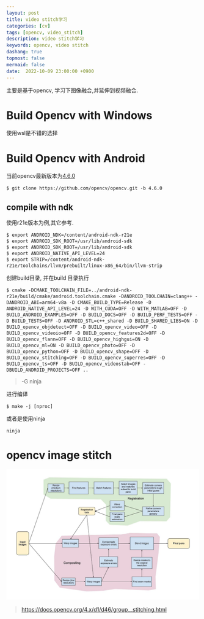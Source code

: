 ```yaml
---
layout: post
title: video stitch学习
categories: [cv]
tags: [opencv, video_stitch]
description: video stitch学习
keywords: opencv, video stitch
dashang: true
topmost: false
mermaid: false
date:  2022-10-09 23:00:00 +0900
---
```


主要是基于opencv, 学习下图像融合,并延伸到视频融合.

<!-- more -->



# Build Opencv with Windows

使用wsl是不错的选择



# Build Opencv with Android

当前opencv最新版本为[4.6.0](https://github.com/opencv/opencv/releases/tag/4.6.0)

```shell
$ git clone https://github.com/opencv/opencv.git -b 4.6.0
```

## compile with ndk

使用r21e版本为例,其它参考.

```shell
$ export ANDROID_NDK=/content/android-ndk-r21e
$ export ANDROID_SDK_ROOT=/usr/lib/android-sdk
$ export ANDROID_SDK_ROOT=/usr/lib/android-sdk
$ export ANDROID_NATIVE_API_LEVEL=24
$ export STRIP=/content/android-ndk-r21e/toolchains/llvm/prebuilt/linux-x86_64/bin/llvm-strip
```
创建build目录, 并在build 目录执行
```shell
$ cmake -DCMAKE_TOOLCHAIN_FILE=../android-ndk-r21e/build/cmake/android.toolchain.cmake -DANDROID_TOOLCHAIN=clang++ -DANDROID_ABI=arm64-v8a -D CMAKE_BUILD_TYPE=Release -D ANDROID_NATIVE_API_LEVEL=24 -D WITH_CUDA=OFF -D WITH_MATLAB=OFF -D BUILD_ANDROID_EXAMPLES=OFF -D BUILD_DOCS=OFF -D BUILD_PERF_TESTS=OFF -D BUILD_TESTS=OFF -D ANDROID_STL=c++_shared -D BUILD_SHARED_LIBS=ON -D BUILD_opencv_objdetect=OFF -D BUILD_opencv_video=OFF -D BUILD_opencv_videoio=OFF -D BUILD_opencv_features2d=OFF -D BUILD_opencv_flann=OFF -D BUILD_opencv_highgui=ON -D BUILD_opencv_ml=ON -D BUILD_opencv_photo=OFF -D BUILD_opencv_python=OFF -D BUILD_opencv_shape=OFF -D BUILD_opencv_stitching=OFF -D BUILD_opencv_superres=OFF -D BUILD_opencv_ts=OFF -D BUILD_opencv_videostab=OFF -DBUILD_ANDROID_PROJECTS=OFF ..
```

> -G ninja

进行编译

```shell
$ make -j [nproc]
```

或者是使用ninja

```shell
ninja
```



# opencv image stitch

![StitchingPipeline.jpg](assets/StitchingPipeline.jpg)

> https://docs.opencv.org/4.x/d1/d46/group__stitching.html

